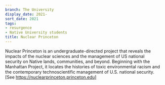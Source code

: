 ```yaml
---
branch: The University
display_date: 2021-
sort_date: 2021
tags:
- resurgence
- Native University students
title: Nuclear Princeton
---
```


Nuclear Princeton is an undergraduate-directed project that reveals the impacts of the nuclear sciences and the management of US national security on Native lands, communities, and beyond. Beginning with the Manhattan Project, it locates the histories of toxic environmental racism and the contemporary technoscientific management of U.S. national security. [See https://nuclearprinceton.princeton.edu]